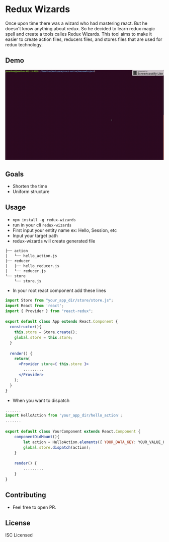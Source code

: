 # Redux Wizards

Once upon time there was a wizard who had mastering react. But he doesn't know anything about redux. So he decided to learn redux magic spell and create a tools calles Redux Wizards.
This tool aims to make it easier to create action files, reducers files, and stores files that are used for redux technology.

## Demo
![demo](demo.gif)

## Goals
* Shorten the time
* Uniform structure

## Usage
* `npm install -g redux-wizards`
* run in your cli `redux-wizards`
* First input your entity name ex: Hello, Session, etc
* Input your target path
* redux-wizards will create generated file

```
├── action
│   └── hello_action.js
├── reducer
│   ├── hello_reducer.js
│   └── reducer.js
└── store
    └── store.js
```

* In your root react component add these lines

```jsx
import Store from "your_app_dir/store/store.js";
import React from 'react';
import { Provider } from "react-redux";

export default class App extends React.Component {
  constructor(){
    this.store = Store.create();
    global.store = this.store;
  }

  render() {
    return(
      <Provider store={ this.store }>
        .........
      </Provider>
    );
  }
}
```

* When you want to dispatch
```jsx
.......
import HelloAction from 'your_app_dir/hello_action';
.......

export default class YourComponent extends React.Component {
    componentDidMount(){
        let action = HelloAction.elements({ YOUR_DATA_KEY: YOUR_VALUE_KEY });
        global.store.dispatch(action);
    }

    render() {
        .........
    }
}
```

## Contributing

* Feel free to open PR.

## License
ISC Licensed